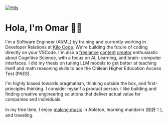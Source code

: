 [![Hits](https://hits.seeyoufarm.com/api/count/incr/badge.svg?url=https%3A%2F%2Fgithub.com%2Fofou&count_bg=%2379C83D&title_bg=%23000000&icon=&icon_color=%23E7E7E7&title=+hits&edge_flat=false)](https://hits.seeyoufarm.com) 

# Hola, I'm Omar 🚶🏻

I'm a Software Engineer (AI/ML) by training and currently working in Developer Relations at [Kilo Code](https://www.kilocode.ai). We're building the future of coding directly on your VSCode. I'm also a [freelance](https://www.youtube.com/watch?v=_MIEZSgQYHE) [content](https://www.youtube.com/watch?v=kFlLzFuslfQ) [creator](https://www.youtube.com/watch?v=ISa10TrJK7w) enthusiastic about Cognitive Science, with a focus on AI, Learning, and brain- computer interfaces. I did my thesis on tuning LLM models to get better at teaching itself and math reasoning skills to ace the Chilean Higher Education Access Test (PAES).

I'm highly biased towards pragmatism, thinking outside the box, and first-principles thinking. I consider myself a product person. I like building and finding creative engineering solutions that deliver actual value for companies and individuals.

In my free time, I enjoy [making music](https://open.spotify.com/artist/5e6x7QJXOGbkDEPpEOWm1w) in Ableton, learning mandarin (你好！), and traveling.
